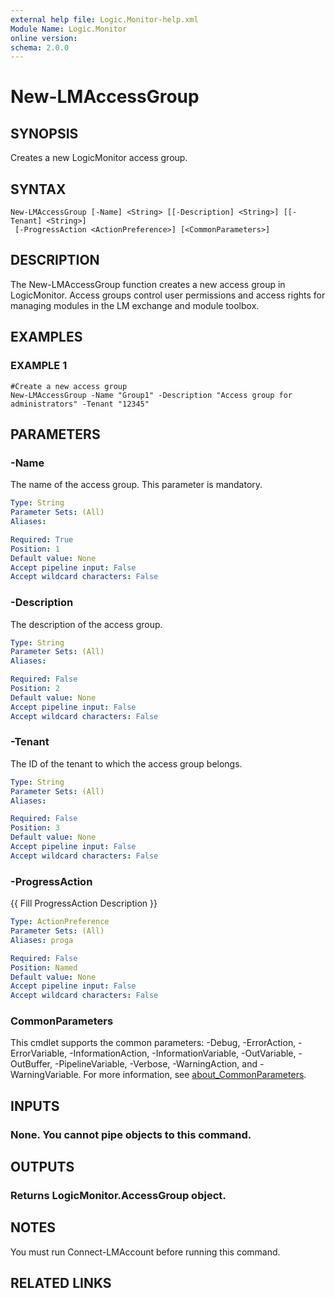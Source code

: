 ```yaml
---
external help file: Logic.Monitor-help.xml
Module Name: Logic.Monitor
online version:
schema: 2.0.0
---
```


# New-LMAccessGroup

## SYNOPSIS
Creates a new LogicMonitor access group.

## SYNTAX

```
New-LMAccessGroup [-Name] <String> [[-Description] <String>] [[-Tenant] <String>]
 [-ProgressAction <ActionPreference>] [<CommonParameters>]
```

## DESCRIPTION
The New-LMAccessGroup function creates a new access group in LogicMonitor.
Access groups control user permissions and access rights for managing modules in the LM exchange and module toolbox.

## EXAMPLES

### EXAMPLE 1
```
#Create a new access group
New-LMAccessGroup -Name "Group1" -Description "Access group for administrators" -Tenant "12345"
```

## PARAMETERS

### -Name
The name of the access group.
This parameter is mandatory.

```yaml
Type: String
Parameter Sets: (All)
Aliases:

Required: True
Position: 1
Default value: None
Accept pipeline input: False
Accept wildcard characters: False
```

### -Description
The description of the access group.

```yaml
Type: String
Parameter Sets: (All)
Aliases:

Required: False
Position: 2
Default value: None
Accept pipeline input: False
Accept wildcard characters: False
```

### -Tenant
The ID of the tenant to which the access group belongs.

```yaml
Type: String
Parameter Sets: (All)
Aliases:

Required: False
Position: 3
Default value: None
Accept pipeline input: False
Accept wildcard characters: False
```

### -ProgressAction
{{ Fill ProgressAction Description }}

```yaml
Type: ActionPreference
Parameter Sets: (All)
Aliases: proga

Required: False
Position: Named
Default value: None
Accept pipeline input: False
Accept wildcard characters: False
```

### CommonParameters
This cmdlet supports the common parameters: -Debug, -ErrorAction, -ErrorVariable, -InformationAction, -InformationVariable, -OutVariable, -OutBuffer, -PipelineVariable, -Verbose, -WarningAction, and -WarningVariable. For more information, see [about_CommonParameters](http://go.microsoft.com/fwlink/?LinkID=113216).

## INPUTS

### None. You cannot pipe objects to this command.
## OUTPUTS

### Returns LogicMonitor.AccessGroup object.
## NOTES
You must run Connect-LMAccount before running this command.

## RELATED LINKS
